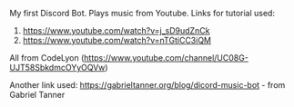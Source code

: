 My first Discord Bot. Plays music from Youtube. Links for tutorial used:

1. https://www.youtube.com/watch?v=j_sD9udZnCk
2. https://www.youtube.com/watch?v=nTGtiCC3iQM 

All from CodeLyon (https://www.youtube.com/channel/UC08G-UJT58SbkdmcOYyOQVw)

Another link used: https://gabrieltanner.org/blog/dicord-music-bot - from Gabriel Tanner